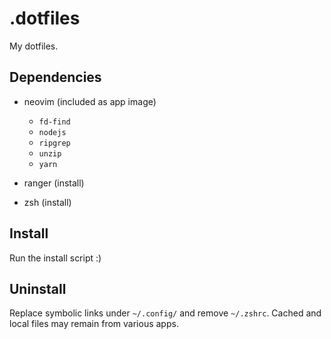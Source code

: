 # .dotfiles

My dotfiles.

## Dependencies

- neovim (included as app image)
    - `fd-find`
    - `nodejs`
    - `ripgrep`
    - `unzip`
    - `yarn`

- ranger (install)

- zsh (install)

## Install

Run the install script :)

## Uninstall

Replace symbolic links under `~/.config/` and remove `~/.zshrc`.
Cached and local files may remain from various apps.
